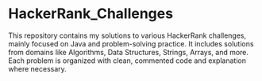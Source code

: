 # HackerRank_Challenges
This repository contains my solutions to various HackerRank challenges, mainly focused on Java and problem-solving practice. It includes solutions from domains like Algorithms, Data Structures, Strings, Arrays, and more. Each problem is organized with clean, commented code and explanation where necessary.
